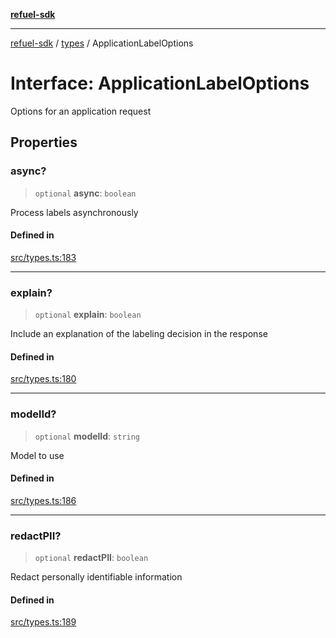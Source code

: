 [**refuel-sdk**](../../README.md)

***

[refuel-sdk](../../modules.md) / [types](../README.md) / ApplicationLabelOptions

# Interface: ApplicationLabelOptions

Options for an application request

## Properties

### async?

> `optional` **async**: `boolean`

Process labels asynchronously

#### Defined in

[src/types.ts:183](https://github.com/refuel-ai/refuel-sdk/blob/4c2ff8dd3473ca3a77a7beb7cac6d4e017c1d0e0/src/types.ts#L183)

***

### explain?

> `optional` **explain**: `boolean`

Include an explanation of the labeling decision in the response

#### Defined in

[src/types.ts:180](https://github.com/refuel-ai/refuel-sdk/blob/4c2ff8dd3473ca3a77a7beb7cac6d4e017c1d0e0/src/types.ts#L180)

***

### modelId?

> `optional` **modelId**: `string`

Model to use

#### Defined in

[src/types.ts:186](https://github.com/refuel-ai/refuel-sdk/blob/4c2ff8dd3473ca3a77a7beb7cac6d4e017c1d0e0/src/types.ts#L186)

***

### redactPII?

> `optional` **redactPII**: `boolean`

Redact personally identifiable information

#### Defined in

[src/types.ts:189](https://github.com/refuel-ai/refuel-sdk/blob/4c2ff8dd3473ca3a77a7beb7cac6d4e017c1d0e0/src/types.ts#L189)
